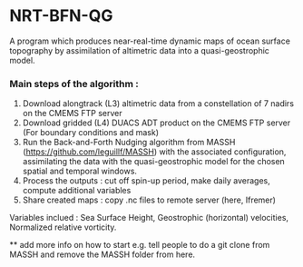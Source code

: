 # NRT-BFN-QG

A program which produces near-real-time dynamic maps of ocean surface topography by assimilation of altimetric data into a quasi-geostrophic model.

### Main steps of the algorithm : 
1) Download alongtrack (L3) altimetric data from a constellation of 7 nadirs on the CMEMS FTP server
2) Download gridded (L4) DUACS ADT product on the CMEMS FTP server (For boundary conditions and mask)
3) Run the Back-and-Forth Nudging algorithm from MASSH (https://github.com/leguillf/MASSH) with the associated configuration, assimilating the data with the quasi-geostrophic model for the chosen spatial and temporal windows.
4) Process the outputs : cut off spin-up period, make daily averages, compute additional variables
5) Share created maps : copy .nc files to remote server (here, Ifremer)

Variables inclued : Sea Surface Height, Geostrophic (horizontal) velocities, Normalized relative vorticity.

** add more info on how to start
e.g. tell people to do a git clone from MASSH and remove the MASSH folder from here.
